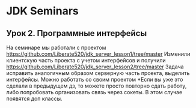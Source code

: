 # JDK Seminars

## Урок 2. Программные интерфейсы

На семинаре мы работали с проектом https://github.com/Liberate520/jdk_server_lesson1/tree/master
Изменили клиентскую часть проекта с учетом интерфейсов и получили https://github.com/Liberate520/jdk_server_lesson2/tree/master
Задача исправить аналогичным образом серверную часть проекта, выделить интерфейсы. Можно работать со своим проектом
*Если вы уже это сделали в предыдущем дз, то можете просто повторно сдать работу, либо попробовать организовать связь через сокеты. 
В этом случае появятся доп классы.
